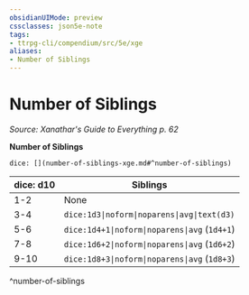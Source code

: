 ```yaml
---
obsidianUIMode: preview
cssclasses: json5e-note
tags:
- ttrpg-cli/compendium/src/5e/xge
aliases:
- Number of Siblings
---
```

# Number of Siblings
*Source: Xanathar's Guide to Everything p. 62* 

**Number of Siblings**

`dice: [](number-of-siblings-xge.md#^number-of-siblings)`

| dice: d10 | Siblings |
|-----------|----------|
| 1-2 | None |
| 3-4 | `dice:1d3\|noform\|noparens\|avg\|text(d3)` |
| 5-6 | `dice:1d4+1\|noform\|noparens\|avg` (`1d4+1`) |
| 7-8 | `dice:1d6+2\|noform\|noparens\|avg` (`1d6+2`) |
| 9-10 | `dice:1d8+3\|noform\|noparens\|avg` (`1d8+3`) |
^number-of-siblings
